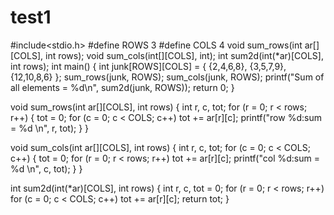 # test1
#include<stdio.h>
#define ROWS 3
#define COLS 4
void sum_rows(int ar[][COLS], int rows);
void sum_cols(int[][COLS], int);
int sum2d(int(*ar)[COLS], int rows);
int main()
{
	int junk[ROWS][COLS] = {
		{2,4,6,8},
		{3,5,7,9},
		{12,10,8,6}
	};
	sum_rows(junk, ROWS);
	sum_cols(junk, ROWS);
	printf("Sum of all elements = %d\n", sum2d(junk, ROWS));
	return 0;
}

void sum_rows(int ar[][COLS], int rows)
{
	int r, c, tot;
	for (r = 0; r < rows; r++)
	{
		tot = 0;
		for (c = 0; c < COLS; c++)
			tot += ar[r][c];
		printf("row %d:sum = %d \n", r, tot);
	}
}

void sum_cols(int ar[][COLS], int rows)
{
	int r, c, tot;
	for (c = 0; c < COLS; c++)
	{
		tot = 0;
		for (r = 0; r < rows; r++)
			tot += ar[r][c];
		printf("col %d:sum = %d \n", c, tot);
	}
}

int sum2d(int(*ar)[COLS], int rows)
{
	int r, c, tot = 0;
	for (r = 0; r < rows; r++)
		for (c = 0; c < COLS; c++)
			tot += ar[r][c];
	return tot;
}
